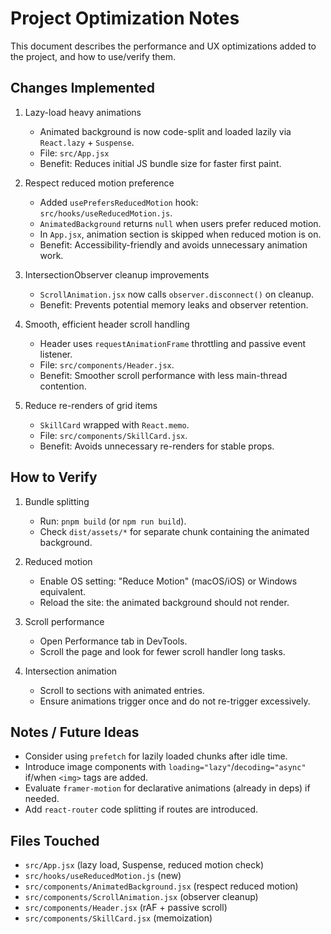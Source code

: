 # Project Optimization Notes

This document describes the performance and UX optimizations added to the project, and how to use/verify them.

## Changes Implemented

1. Lazy-load heavy animations
   - Animated background is now code-split and loaded lazily via `React.lazy` + `Suspense`.
   - File: `src/App.jsx`
   - Benefit: Reduces initial JS bundle size for faster first paint.

2. Respect reduced motion preference
   - Added `usePrefersReducedMotion` hook: `src/hooks/useReducedMotion.js`.
   - `AnimatedBackground` returns `null` when users prefer reduced motion.
   - In `App.jsx`, animation section is skipped when reduced motion is on.
   - Benefit: Accessibility-friendly and avoids unnecessary animation work.

3. IntersectionObserver cleanup improvements
   - `ScrollAnimation.jsx` now calls `observer.disconnect()` on cleanup.
   - Benefit: Prevents potential memory leaks and observer retention.

4. Smooth, efficient header scroll handling
   - Header uses `requestAnimationFrame` throttling and passive event listener.
   - File: `src/components/Header.jsx`.
   - Benefit: Smoother scroll performance with less main-thread contention.

5. Reduce re-renders of grid items
   - `SkillCard` wrapped with `React.memo`.
   - File: `src/components/SkillCard.jsx`.
   - Benefit: Avoids unnecessary re-renders for stable props.

## How to Verify

1. Bundle splitting
   - Run: `pnpm build` (or `npm run build`).
   - Check `dist/assets/*` for separate chunk containing the animated background.

2. Reduced motion
   - Enable OS setting: "Reduce Motion" (macOS/iOS) or Windows equivalent.
   - Reload the site: the animated background should not render.

3. Scroll performance
   - Open Performance tab in DevTools.
   - Scroll the page and look for fewer scroll handler long tasks.

4. Intersection animation
   - Scroll to sections with animated entries.
   - Ensure animations trigger once and do not re-trigger excessively.

## Notes / Future Ideas

- Consider using `prefetch` for lazily loaded chunks after idle time.
- Introduce image components with `loading="lazy"`/`decoding="async"` if/when `<img>` tags are added.
- Evaluate `framer-motion` for declarative animations (already in deps) if needed.
- Add `react-router` code splitting if routes are introduced.

## Files Touched

- `src/App.jsx` (lazy load, Suspense, reduced motion check)
- `src/hooks/useReducedMotion.js` (new)
- `src/components/AnimatedBackground.jsx` (respect reduced motion)
- `src/components/ScrollAnimation.jsx` (observer cleanup)
- `src/components/Header.jsx` (rAF + passive scroll)
- `src/components/SkillCard.jsx` (memoization)